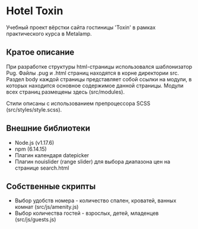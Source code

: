 # Hotel Toxin

Учебный проект вёрстки сайта гостиницы 'Toxin' в рамках практического курса в Metalamp.

## Кратое описание

При разработке структуры html-страницы использовался шаблонизатор Pug. Файлы .pug и .html страниц находятся в корне директории src. Раздел body каждой страницы представляет собой ссылки на модули, в которых находится основное содержимое данной страницы. Модули всех страниц размещены здесь (src/modules).

Стили описаны с использованием препроцессора SCSS (src/styles/style.scss).

## Внешние библиотеки

- Node.js (v1.17.6)
- npm (6.14.15)
- Плагин календаря datepicker
- Плагин nouislider (range slider) для выбора диапазона цен на странице search.html

## Собственные скрипты

- Выбор удобств номера - количество спален, кроватей, ванных комнат (src/js/amenity.js) 
- Выбор количества гостей - взрослых, детей, младенцев (src/js/guests.js)